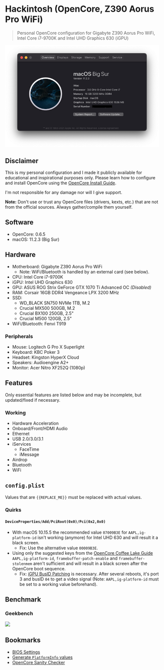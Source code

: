 # Hackintosh (OpenCore, Z390 Aorus Pro WiFi)

> Personal OpenCore configuration for Gigabyte Z390 Aorus Pro WiFi, Intel Core i7-9700K and Intel UHD Graphics 630 (iGPU)

![](./.github/about-this-mac.png)

## Disclaimer

This is my personal configuration and I made it publicly available for educational and inspirational purposes only. Please learn how to configure and install OpenCore using the [OpenCore Install Guide](https://dortania.github.io/OpenCore-Install-Guide/).

I'm not responsible for any damage nor will I give support.

**Note:** Don't use or trust any OpenCore files (drivers, kexts, etc.) that are not from the official sources. Always gather/compile them yourself.

## Software

- OpenCore: 0.6.5
- macOS: 11.2.3 (Big Sur)

## Hardware

- Motherboard: Gigabyte Z390 Aorus Pro WiFi
  - Note: WiFi/Bluetooth is handled by an external card (see below).
- CPU: Intel Core i7-9700K
- iGPU: Intel UHD Graphics 630
- GPU: ASUS ROG Strix GeForce GTX 1070 Ti Advanced OC _(Disabled)_
- RAM: Corsair 16GB DDR4 Vengeance LPX 3200 MHz
- SSD:
  - WD_BLACK SN750 NVMe 1TB, M.2
  - Crucial MX500 500GB, M.2
  - Crucial BX100 250GB, 2.5"
  - Crucial M500 120GB, 2.5"
- WiFi/Bluetooth: Fenvi T919

### Peripherals

- Mouse: Logitech G Pro X Superlight
- Keyboard: KBC Poker 3
- Headset: Kingston HyperX Cloud
- Speakers: Audioengine A2+
- Monitor: Acer Nitro XF252Q (1080p)

## Features

Only essential features are listed below and may be incomplete, but updated/fixed if necessary.

### Working

- Hardware Acceleration
- Onboard/Front/HDMI Audio
- Ethernet
- USB 2.0/3.0/3.1
- iServices
  - FaceTime
  - iMessage
- Airdrop
- Bluetooth
- WiFi

## `config.plist`

Values that are `{{REPLACE_ME}}` must be replaced with actual values.

### Quirks

#### `DeviceProperties/Add/PciRoot(0x0)/Pci(0x2,0x0)`

- With macOS 10.15.5 the recommended value `07009B3E` for `AAPL,ig-platform-id` isn't working (anymore) for Intel UHD 630 and will result it a black screen.
  - Fix: Use the alternative value `00009B3E`.
- Using only the suggested keys from the [OpenCore Coffee Lake Guide](https://dortania.github.io/OpenCore-Install-Guide/config.plist/coffee-lake.html#deviceproperties) `AAPL,ig-platform-id`, `framebuffer-patch-enable` and `framebuffer-stolenmem` aren't sufficient and will result in a black screen after the OpenCore boot sequence.
  - Fix: [iGPU BusID Patching](https://dortania.github.io/OpenCore-Desktop-Guide/extras/gpu-patches.html#igpu-busid-patching) is necessary. After several reboots, it's port 3 and busID `04` to get a video signal (Note: `AAPL,ig-platform-id` must be set to a working value beforehand).

## Benchmark

### Geekbench

![](./.github/geekbench.png)

## Bookmarks

- [BIOS Settings](https://dortania.github.io/OpenCore-Install-Guide/config.plist/coffee-lake.html#intel-bios-settings)
- [Generate `PlatformInfo` values](https://dortania.github.io/OpenCore-Install-Guide/config.plist/coffee-lake.html#platforminfo)
- [OpenCore Sanity Checker](https://opencore.slowgeek.com/)
